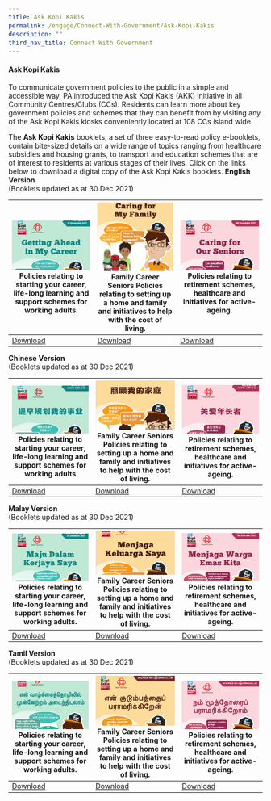 ```yaml
---
title: Ask Kopi Kakis
permalink: /engage/Connect-With-Government/Ask-Kopi-Kakis
description: ""
third_nav_title: Connect With Government
---
```

#### Ask Kopi Kakis

To communicate government policies to the public in a simple and accessible way, PA introduced the Ask Kopi Kakis (AKK) initiative in all Community Centres/Clubs (CCs). Residents can learn more about key government policies and schemes that they can benefit from by visiting any of the Ask Kopi Kakis kiosks conveniently located at 108 CCs island wide.

The **Ask Kopi Kakis** booklets, a set of three easy-to-read policy e-booklets, contain bite-sized details on a wide range of topics ranging from healthcare subsidies and housing grants, to transport and education schemes that are of interest to residents at various stages of their lives.  Click on the links below to download a digital copy of the Ask Kopi Kakis booklets. 
**English Version**<br>
(Booklets updated as at 30 Dec 2021)



|![](/images/Engage/Getting%20ahead%20in%20my%20career.png)Policies relating to starting your career, life-long learning and support schemes for working adults.  | ![](/images/Engage/Caring%20My%20Family.png)Family	Career	Seniors Policies relating to setting up a home and family and initiatives to help with the cost of living. | ![](/images/Engage/Caring%20for%20Seniors.png)Policies relating to retirement schemes, healthcare and initiatives for active-ageing. |
| -------- | -------- | -------- |
| [Download](/files/Engage/pa-career-a4-eng-30pp-30122021-(final).pdf)     | [Download](/files/Engage/pa-family-a4-39pp-eng-30122021-(final).pdf)     |  [Download](/files/Engage/pa-senior-a4-36pp-eng-30122021-(final).pdf)    |



**Chinese Version**<br>
(Booklets updated as at 30 Dec 2021)


|![](/images/Engage/Pa-career-chinese.png) Policies relating to starting your career, life-long learning and support schemes for working adults | ![](/images/Engage/pa-family-chinese.png)Family Career Seniors Policies relating to setting up a home and family and initiatives to help with the cost of living. | ![](/images/Engage/pa-senior-chinese.png)Policies relating to retirement schemes, healthcare and initiatives for active-ageing. |
| -------- | -------- | -------- |
| [Download](/files/Engage/pa-career-chinese-final.pdf)    | [Download](/files/Engage/pa-family-chinese-final.pdf) | [Download](/files/Engage/pa-senior-chinese-final.pdf) |





**Malay Version**<br>
(Booklets updated as at 30 Dec 2021)



|![](/images/Engage/pa-career-malay.png) Policies relating to starting your career, life-long learning and support schemes for working adults. | ![](/images/Engage/pa-family-malay.png)Family Career Seniors Policies relating to setting up a home and family and initiatives to help with the cost of living. | ![](/images/Engage/pa-senior-malay.png)Policies relating to retirement schemes, healthcare and initiatives for active-ageing. |
| -------- | -------- | -------- |
| [Download](/files/Engage/pa-career-malay-(final).pdf) | [Download](/files/Engage/pa-career-malay-(final).pdf)| [Download](/files/Engage/pa-senior-malay-(final).pdf) |





**Tamil Version**<br>
(Booklets updated as at 30 Dec 2021)



| ![](/images/Engage/pa-career-tamil.png) Policies relating to starting your career, life-long learning and support schemes for working adults. | ![](/images/Engage/pa-family-tamil.png)Family Career Seniors Policies relating to setting up a home and family and initiatives to help with the cost of living.|![](/images/Engage/pa-senior-tamil.png) Policies relating to retirement schemes, healthcare and initiatives for active-ageing. |
| -------- | -------- | -------- |
| [Download](/files/Engage/pa-career-tamil-final.pdf) | [Download](/files/Engage/pa-family-tamil-final.pdf)| [Download](/files/Engage/pa-senior-tamil-final.pdf)|